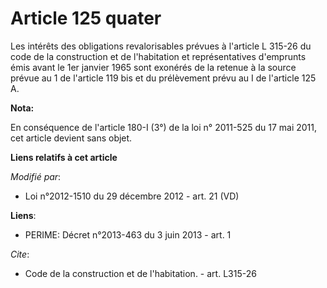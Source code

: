 # Article 125 quater

Les intérêts des obligations revalorisables prévues à l'article L 315-26 du code de la construction et de l'habitation et
représentatives d'emprunts émis avant le 1er janvier 1965 sont exonérés de la retenue à la source prévue au 1 de l'article
119 bis et du prélèvement prévu au I de l'article 125 A.

**Nota:**

En conséquence de l'article 180-I (3°) de la loi n° 2011-525 du 17 mai 2011, cet article devient sans objet.

**Liens relatifs à cet article**

_Modifié par_:

  - Loi n°2012-1510 du 29 décembre 2012 - art. 21 (VD)

**Liens**:

  - PERIME: Décret n°2013-463 du 3 juin 2013 - art. 1

_Cite_:

  - Code de la construction et de l'habitation. - art. L315-26
